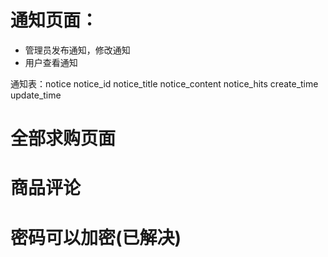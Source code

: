 # 通知页面：
- 管理员发布通知，修改通知
- 用户查看通知

通知表：notice
notice_id
notice_title
notice_content
notice_hits
create_time
update_time


# 全部求购页面

# 商品评论

# 密码可以加密(已解决)


